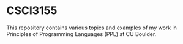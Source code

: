 # CSCI3155
This repository contains various topics and examples of my work in Principles of Programming Languages (PPL) at CU Boulder.
